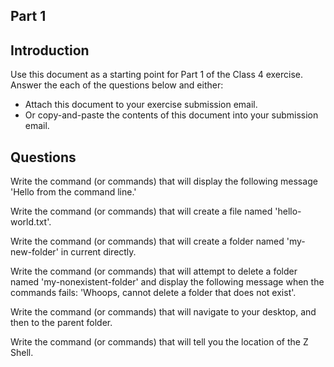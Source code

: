 ## Part 1

## Introduction
Use this document as a starting point for Part 1 of the Class 4 exercise. Answer the each of the questions below and either:
  - Attach this document to your exercise submission email.
  - Or copy-and-paste the contents of this document into your submission email.

## Questions
Write the command (or commands) that will display the following message 'Hello from the command line.'
<your-answer-here>

Write the command (or commands) that will create a file named 'hello-world.txt'.
<your-answer-here>

Write the command (or commands) that will create a folder named 'my-new-folder' in current directly.
<your-answer-here>

Write the command (or commands) that will attempt to delete a folder named 'my-nonexistent-folder' and display the following message when the commands fails: 'Whoops, cannot delete a folder that does not exist'.
<your-answer-here>

Write the command (or commands) that will navigate to your desktop, and then to the parent folder.
<your-answer-here>

Write the command (or commands) that will tell you the location of the Z Shell.
<your-answer-here>
